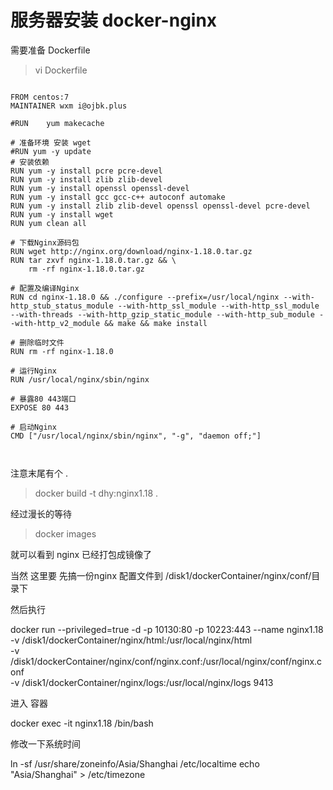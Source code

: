 # 服务器安装 docker-nginx

需要准备 Dockerfile

>vi Dockerfile

```aidl

FROM centos:7
MAINTAINER wxm i@ojbk.plus

#RUN	yum makecache

# 准备环境 安装 wget
#RUN yum -y update
# 安装依赖
RUN yum -y install pcre pcre-devel  
RUN yum -y install zlib zlib-devel  
RUN yum -y install openssl openssl-devel
RUN yum -y install gcc gcc-c++ autoconf automake
RUN yum -y install zlib zlib-devel openssl openssl-devel pcre-devel
RUN	yum -y install wget
RUN	yum clean all

# 下载Nginx源码包
RUN wget http://nginx.org/download/nginx-1.18.0.tar.gz
RUN	tar zxvf nginx-1.18.0.tar.gz && \
	rm -rf nginx-1.18.0.tar.gz

# 配置及编译Nginx
RUN cd nginx-1.18.0 && ./configure --prefix=/usr/local/nginx --with-http_stub_status_module --with-http_ssl_module --with-http_ssl_module --with-threads --with-http_gzip_static_module --with-http_sub_module --with-http_v2_module && make && make install

# 删除临时文件
RUN rm -rf nginx-1.18.0

# 运行Nginx
RUN /usr/local/nginx/sbin/nginx

# 暴露80 443端口
EXPOSE 80 443

# 启动Nginx
CMD ["/usr/local/nginx/sbin/nginx", "-g", "daemon off;"]



```

注意末尾有个 .    

>docker build -t dhy:nginx1.18 .

经过漫长的等待

>docker images

就可以看到 nginx 已经打包成镜像了

当然 这里要 先搞一份nginx 配置文件到 /disk1/dockerContainer/nginx/conf/目录下

然后执行

docker run --privileged=true -d -p 10130:80 -p 10223:443 --name nginx1.18 \
-v /disk1/dockerContainer/nginx/html:/usr/local/nginx/html \
-v /disk1/dockerContainer/nginx/conf/nginx.conf:/usr/local/nginx/conf/nginx.conf \
-v /disk1/dockerContainer/nginx/logs:/usr/local/nginx/logs 9413


进入 容器 

docker exec -it nginx1.18 /bin/bash

修改一下系统时间

ln -sf /usr/share/zoneinfo/Asia/Shanghai /etc/localtime
echo "Asia/Shanghai" > /etc/timezone


